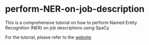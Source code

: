 # perform-NER-on-job-description
This is a comprehensive tutorial on how to perform Named Entity Recognition (NER) on job descriptions using SpaCy

For the tutorial, please refer to the [website](https://amritaneogi.github.io/)
